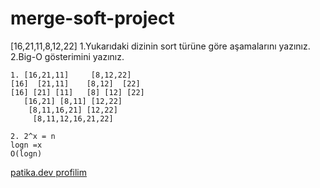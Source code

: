 # merge-soft-project

 [16,21,11,8,12,22]
 1.Yukarıdaki dizinin sort türüne göre aşamalarını yazınız.
 2.Big-O gösterimini yazınız.

```
1. [16,21,11]     [8,12,22]
[16]  [21,11]    [8,12]  [22]
[16] [21] [11]   [8] [12] [22]
   [16,21] [8,11] [12,22]
    [8,11,16,21] [12,22]
     [8,11,12,16,21,22]
```
```
2. 2^x = n
logn =x
O(logn)
```

[patika.dev profilim](https://app.patika.dev/canergltk)
